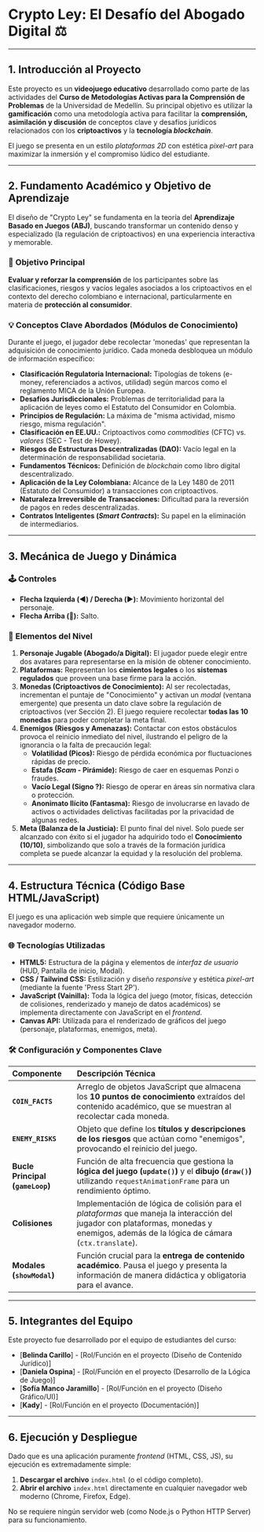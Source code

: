 # Crypto Ley: El Desafío del Abogado Digital ⚖️

---

## 1. Introducción al Proyecto

Este proyecto es un **videojuego educativo** desarrollado como parte de las actividades del **Curso de Metodologías Activas para la Comprensión de Problemas** de la Universidad de Medellín. Su principal objetivo es utilizar la **gamificación** como una metodología activa para facilitar la **comprensión, asimilación y discusión** de conceptos clave y desafíos jurídicos relacionados con los **criptoactivos** y la **tecnología _blockchain_**.

El juego se presenta en un estilo _plataformas 2D_ con estética _pixel-art_ para maximizar la inmersión y el compromiso lúdico del estudiante.

---

## 2. Fundamento Académico y Objetivo de Aprendizaje

El diseño de "Crypto Ley" se fundamenta en la teoría del **Aprendizaje Basado en Juegos (ABJ)**, buscando transformar un contenido denso y especializado (la regulación de criptoactivos) en una experiencia interactiva y memorable.

### 🎯 Objetivo Principal

**Evaluar y reforzar la comprensión** de los participantes sobre las clasificaciones, riesgos y vacíos legales asociados a los criptoactivos en el contexto del derecho colombiano e internacional, particularmente en materia de **protección al consumidor**.

### 💡 Conceptos Clave Abordados (Módulos de Conocimiento)

Durante el juego, el jugador debe recolectar 'monedas' que representan la adquisición de conocimiento jurídico. Cada moneda desbloquea un módulo de información específico:

* **Clasificación Regulatoria Internacional:** Tipologías de tokens (e-money, referenciados a activos, utilidad) según marcos como el reglamento MICA de la Unión Europea.
* **Desafíos Jurisdiccionales:** Problemas de territorialidad para la aplicación de leyes como el Estatuto del Consumidor en Colombia.
* **Principios de Regulación:** La máxima de "misma actividad, mismo riesgo, misma regulación".
* **Clasificación en EE.UU.:** Criptoactivos como _commodities_ (CFTC) vs. _valores_ (SEC - Test de Howey).
* **Riesgos de Estructuras Descentralizadas (DAO):** Vacío legal en la determinación de responsabilidad societaria.
* **Fundamentos Técnicos:** Definición de _blockchain_ como libro digital descentralizado.
* **Aplicación de la Ley Colombiana:** Alcance de la Ley 1480 de 2011 (Estatuto del Consumidor) a transacciones con criptoactivos.
* **Naturaleza Irreversible de Transacciones:** Dificultad para la reversión de pagos en redes descentralizadas.
* **Contratos Inteligentes (_Smart Contracts_):** Su papel en la eliminación de intermediarios.

---

## 3. Mecánica de Juego y Dinámica

### 🕹️ Controles

* **Flecha Izquierda (◀️) / Derecha (▶️):** Movimiento horizontal del personaje.
* **Flecha Arriba (🔼):** Salto.

### 🚧 Elementos del Nivel

1.  **Personaje Jugable (Abogado/a Digital):** El jugador puede elegir entre dos avatares para representarse en la misión de obtener conocimiento.
2.  **Plataformas:** Representan los **cimientos legales** o los **sistemas regulados** que proveen una base firme para la acción.
3.  **Monedas (Criptoactivos de Conocimiento):** Al ser recolectadas, incrementan el puntaje de "Conocimiento" y activan un *modal* (ventana emergente) que presenta un dato clave sobre la regulación de criptoactivos (ver Sección 2). El juego requiere recolectar **todas las 10 monedas** para poder completar la meta final.
4.  **Enemigos (Riesgos y Amenazas):** Contactar con estos obstáculos provoca el reinicio inmediato del nivel, ilustrando el peligro de la ignorancia o la falta de precaución legal:
    * **Volatilidad (Picos):** Riesgo de pérdida económica por fluctuaciones rápidas de precio.
    * **Estafa (_Scam_ - Pirámide):** Riesgo de caer en esquemas Ponzi o fraudes.
    * **Vacío Legal (Signo ?):** Riesgo de operar en áreas sin normativa clara o protección.
    * **Anonimato Ilícito (Fantasma):** Riesgo de involucrarse en lavado de activos o actividades delictivas facilitadas por la privacidad de algunas redes.
5.  **Meta (Balanza de la Justicia):** El punto final del nivel. Solo puede ser alcanzado con éxito si el jugador ha adquirido todo el **Conocimiento (10/10)**, simbolizando que solo a través de la formación jurídica completa se puede alcanzar la equidad y la resolución del problema.

---

## 4. Estructura Técnica (Código Base HTML/JavaScript)

El juego es una aplicación web simple que requiere únicamente un navegador moderno.

### 🌐 Tecnologías Utilizadas

* **HTML5:** Estructura de la página y elementos de _interfaz de usuario_ (HUD, Pantalla de inicio, Modal).
* **CSS / Tailwind CSS:** Estilización y diseño _responsive_ y estética _pixel-art_ (mediante la fuente 'Press Start 2P').
* **JavaScript (Vainilla):** Toda la lógica del juego (motor, físicas, detección de colisiones, renderizado y manejo de datos académicos) se implementa directamente con JavaScript en el _frontend_.
* **Canvas API:** Utilizada para el renderizado de gráficos del juego (personaje, plataformas, enemigos, meta).

### 🛠️ Configuración y Componentes Clave

| Componente | Descripción Técnica |
| :--- | :--- |
| **`COIN_FACTS`** | Arreglo de objetos JavaScript que almacena los **10 puntos de conocimiento** extraídos del contenido académico, que se muestran al recolectar cada moneda. |
| **`ENEMY_RISKS`** | Objeto que define los **títulos y descripciones de los riesgos** que actúan como "enemigos", provocando el reinicio del juego. |
| **Bucle Principal (`gameLoop`)** | Función de alta frecuencia que gestiona la **lógica del juego (`update()`)** y el **dibujo (`draw()`)** utilizando `requestAnimationFrame` para un rendimiento óptimo. |
| **Colisiones** | Implementación de lógica de colisión para el _plataformas_ que maneja la interacción del jugador con plataformas, monedas y enemigos, además de la lógica de cámara (`ctx.translate`). |
| **Modales (`showModal`)** | Función crucial para la **entrega de contenido académico**. Pausa el juego y presenta la información de manera didáctica y obligatoria para el avance. |

---

## 5. Integrantes del Equipo

Este proyecto fue desarrollado por el equipo de estudiantes del curso:

* [**Belinda Carillo**] - [Rol/Función en el proyecto (Diseño de Contenido Jurídico)]
* [**Daniela Ospina**] - [Rol/Función en el proyecto (Desarrollo de la Lógica de Juego)]
* [**Sofía Manco Jaramillo**] - [Rol/Función en el proyecto (Diseño Gráfico/UI)]
* [**Kady**] - [Rol/Función en el proyecto (Documentación)]

---

## 6. Ejecución y Despliegue

Dado que es una aplicación puramente _frontend_ (HTML, CSS, JS), su ejecución es extremadamente simple:

1.  **Descargar el archivo** `index.html` (o el código completo).
2.  **Abrir el archivo** `index.html` directamente en cualquier navegador web moderno (Chrome, Firefox, Edge).

No se requiere ningún servidor web (como Node.js o Python HTTP Server) para su funcionamiento.